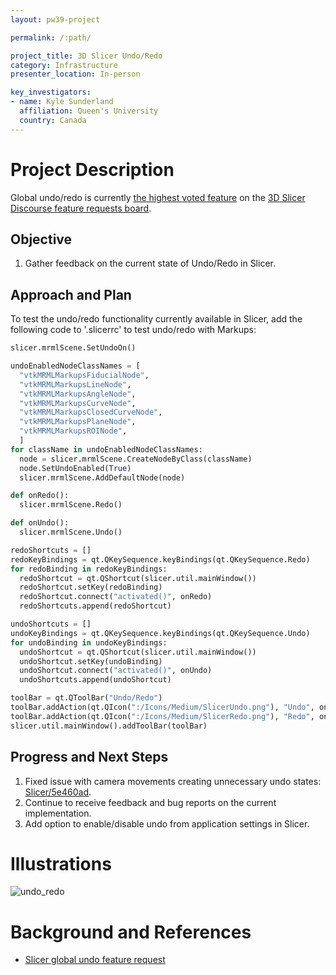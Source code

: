 ```yaml
---
layout: pw39-project

permalink: /:path/

project_title: 3D Slicer Undo/Redo
category: Infrastructure
presenter_location: In-person

key_investigators:
- name: Kyle Sunderland
  affiliation: Queen's University
  country: Canada
---
```


# Project Description

Global undo/redo is currently [the highest voted feature](https://discourse.slicer.org/t/is-it-possible-to-add-a-global-undo-button/16859) on the [3D Slicer Discourse feature requests board](https://discourse.slicer.org/c/support/feature-requests/9).

## Objective

<!-- Describe here WHAT you would like to achieve (what you will have as end result). -->

1. Gather feedback on the current state of Undo/Redo in Slicer.

## Approach and Plan

<!-- Describe here HOW you would like to achieve the objectives stated above. -->

To test the undo/redo functionality currently available in Slicer, add the following code to '.slicerrc' to test undo/redo with Markups:

```python
slicer.mrmlScene.SetUndoOn()

undoEnabledNodeClassNames = [
  "vtkMRMLMarkupsFiducialNode",
  "vtkMRMLMarkupsLineNode",
  "vtkMRMLMarkupsAngleNode",
  "vtkMRMLMarkupsCurveNode",
  "vtkMRMLMarkupsClosedCurveNode",
  "vtkMRMLMarkupsPlaneNode",
  "vtkMRMLMarkupsROINode",
  ]
for className in undoEnabledNodeClassNames:
  node = slicer.mrmlScene.CreateNodeByClass(className)
  node.SetUndoEnabled(True)
  slicer.mrmlScene.AddDefaultNode(node)

def onRedo():
  slicer.mrmlScene.Redo()

def onUndo():
  slicer.mrmlScene.Undo()

redoShortcuts = []
redoKeyBindings = qt.QKeySequence.keyBindings(qt.QKeySequence.Redo)
for redoBinding in redoKeyBindings:
  redoShortcut = qt.QShortcut(slicer.util.mainWindow())
  redoShortcut.setKey(redoBinding)
  redoShortcut.connect("activated()", onRedo)
  redoShortcuts.append(redoShortcut)

undoShortcuts = []
undoKeyBindings = qt.QKeySequence.keyBindings(qt.QKeySequence.Undo)
for undoBinding in undoKeyBindings:
  undoShortcut = qt.QShortcut(slicer.util.mainWindow())
  undoShortcut.setKey(undoBinding)
  undoShortcut.connect("activated()", onUndo)
  undoShortcuts.append(undoShortcut)

toolBar = qt.QToolBar("Undo/Redo")
toolBar.addAction(qt.QIcon(":/Icons/Medium/SlicerUndo.png"), "Undo", onUndo)
toolBar.addAction(qt.QIcon(":/Icons/Medium/SlicerRedo.png"), "Redo", onRedo)
slicer.util.mainWindow().addToolBar(toolBar)
```

## Progress and Next Steps

<!-- Update this section as you make progress, describing of what you have ACTUALLY DONE.
     If there are specific steps that you could not complete then you can describe them here, too. -->

1. Fixed issue with camera movements creating unnecessary undo states: [Slicer/5e460ad](https://github.com/Slicer/Slicer/commit/5e460add5b9163fb2f80e33037624c97f5b4d7f4).
2. Continue to receive feedback and bug reports on the current implementation.
3. Add option to enable/disable undo from application settings in Slicer.

# Illustrations

<!-- Add pictures and links to videos that demonstrate what has been accomplished.
![Description of picture](Example2.jpg)
![Some more images](Example2.jpg)
-->
![undo_redo](https://github.com/NA-MIC/ProjectWeek/assets/9222709/13bc6fc2-c93d-41b0-b25c-c24b996c867d)

# Background and References

- [Slicer global undo feature request](https://discourse.slicer.org/t/is-it-possible-to-add-a-global-undo-button/16859)
